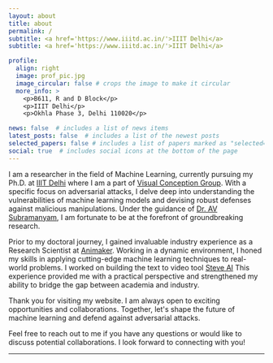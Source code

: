 ```yaml
---
layout: about
title: about
permalink: /
subtitle: <a href='https://www.iiitd.ac.in/'>IIIT Delhi</a>
subtitle: <a href='https://www.iiitd.ac.in/'>IIIT Delhi</a>

profile:
  align: right
  image: prof_pic.jpg
  image_circular: false # crops the image to make it circular
  more_info: >
    <p>B611, R and D Block</p>
    <p>IIIT Delhi</p>
    <p>Okhla Phase 3, Delhi 110020</p>

news: false  # includes a list of news items
latest_posts: false  # includes a list of the newest posts
selected_papers: false # includes a list of papers marked as "selected={true}"
social: true  # includes social icons at the bottom of the page
---
```


I am a researcher in the field of Machine Learning, currently pursuing my Ph.D. at [IIIT Delhi](https://www.iiitd.ac.in/) where I am a part of [Visual Conception Group](https://vcg.iiitd.edu.in/). With a specific focus on adversarial attacks, I delve deep into understanding the vulnerabilities of machine learning models and devising robust defenses against malicious manipulations. Under the guidance of [Dr. AV Subramanyam](https://www.iiitd.ac.in/subramanyam), I am fortunate to be at the forefront of groundbreaking research.

Prior to my doctoral journey, I gained invaluable industry experience as a Research Scientist at [Animaker](https://www.animaker.com/). Working in a dynamic environment, I honed my skills in applying cutting-edge machine learning techniques to real-world problems. I worked on building the text to video tool [Steve AI](https://www.steve.ai/) This experience provided me with a practical perspective and strengthened my ability to bridge the gap between academia and industry.

Thank you for visiting my website. I am always open to exciting opportunities and collaborations. Together, let's shape the future of machine learning and defend against adversarial attacks.

Feel free to reach out to me if you have any questions or would like to discuss potential collaborations. I look forward to connecting with you!

---
<!-- Write your biography here. Tell the world about yourself. Link to your favorite [subreddit](http://reddit.com). You can put a picture in, too. The code is already in, just name your picture `prof_pic.jpg` and put it in the `img/` folder.
I am a researcher in the field of Machine Learning, currently pursuing my Ph.D. at [IIIT Delhi](https://www.iiitd.ac.in/) where I am a part of [Visual Conception Group](https://vcg.iiitd.edu.in/). With a specific focus on adversarial attacks, I delve deep into understanding the vulnerabilities of machine learning models and devising robust defenses against malicious manipulations. Under the guidance of [Dr. AV Subramanyam](https://www.iiitd.ac.in/subramanyam), I am fortunate to be at the forefront of groundbreaking research.

Prior to my doctoral journey, I gained invaluable industry experience as a Research Scientist at [Animaker](https://www.animaker.com/). Working in a dynamic environment, I honed my skills in applying cutting-edge machine learning techniques to real-world problems. I worked on building the text to video tool [Steve AI](https://www.steve.ai/) This experience provided me with a practical perspective and strengthened my ability to bridge the gap between academia and industry.

Thank you for visiting my website. I am always open to exciting opportunities and collaborations. Together, let's shape the future of machine learning and defend against adversarial attacks.

Feel free to reach out to me if you have any questions or would like to discuss potential collaborations. I look forward to connecting with you!

---
<!-- Write your biography here. Tell the world about yourself. Link to your favorite [subreddit](http://reddit.com). You can put a picture in, too. The code is already in, just name your picture `prof_pic.jpg` and put it in the `img/` folder.

Put your address / P.O. box / other info right below your picture. You can also disable any of these elements by editing `profile` property of the YAML header of your `_pages/about.md`. Edit `_bibliography/papers.bib` and Jekyll will render your [publications page](/al-folio/publications/) automatically.

Link to your social media connections, too. This theme is set up to use [Font Awesome icons](http://fortawesome.github.io/Font-Awesome/) and [Academicons](https://jpswalsh.github.io/academicons/), like the ones below. Add your Facebook, Twitter, LinkedIn, Google Scholar, or just disable all of them. -->
